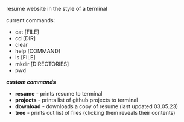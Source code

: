 resume website in the style of a terminal

current commands:
- cat [FILE]
- cd [DIR]
- clear
- help [COMMAND]
- ls [FILE]
- mkdir [DIRECTORIES]
- pwd

***custom commands***
- **resume** - prints resume to terminal
- **projects** - prints list of github projects to terminal
- **download** - downloads a copy of resume (last updated 03.05.23)
- **tree** - prints out list of files (clicking them reveals their contents)